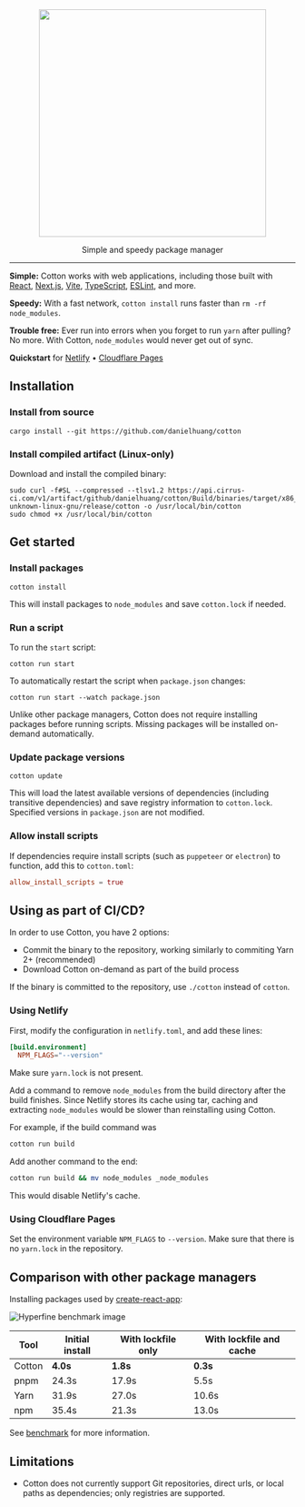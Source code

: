 <div align="center">
	<img width="400" src="logo.svg">
</div>

<p align="center">
  Simple and speedy package manager
</p>

---

**Simple:** Cotton works with web applications, including those built with [React](https://reactjs.org/), [Next.js](https://nextjs.org/), [Vite](https://vitejs.dev/), [TypeScript](https://www.typescriptlang.org/), [ESLint](https://eslint.org/), and more.

**Speedy:** With a fast network, `cotton install` runs faster than `rm -rf node_modules`.

**Trouble free:** Ever run into errors when you forget to run `yarn` after pulling? No more. With Cotton, `node_modules` would never get out of sync.

**Quickstart** for [Netlify](#using-netlify) • [Cloudflare Pages](#using-cloudflare-pages)

## Installation

### Install from source

```
cargo install --git https://github.com/danielhuang/cotton
```

### Install compiled artifact (Linux-only)

Download and install the compiled binary:

```
sudo curl -f#SL --compressed --tlsv1.2 https://api.cirrus-ci.com/v1/artifact/github/danielhuang/cotton/Build/binaries/target/x86_64-unknown-linux-gnu/release/cotton -o /usr/local/bin/cotton
sudo chmod +x /usr/local/bin/cotton
```

## Get started

### Install packages

```
cotton install
```

This will install packages to `node_modules` and save `cotton.lock` if needed.

### Run a script

To run the `start` script:

```
cotton run start
```

To automatically restart the script when `package.json` changes:

```
cotton run start --watch package.json
```

Unlike other package managers, Cotton does not require installing packages before running scripts. Missing packages will be installed on-demand automatically.

### Update package versions

```
cotton update
```

This will load the latest available versions of dependencies (including transitive dependencies) and save registry information to `cotton.lock`. Specified versions in `package.json` are not modified.

### Allow install scripts

If dependencies require install scripts (such as `puppeteer` or `electron`) to function, add this to `cotton.toml`:

```toml
allow_install_scripts = true
```

## Using as part of CI/CD?

In order to use Cotton, you have 2 options:
- Commit the binary to the repository, working similarly to commiting Yarn 2+ (recommended)
- Download Cotton on-demand as part of the build process

If the binary is committed to the repository, use `./cotton` instead of `cotton`.

### Using Netlify

First, modify the configuration in `netlify.toml`, and add these lines:
```toml
[build.environment]
  NPM_FLAGS="--version"
```

Make sure `yarn.lock` is not present.

Add a command to remove `node_modules` from the build directory after the build finishes. Since Netlify stores its cache using tar, caching and extracting `node_modules` would be slower than reinstalling using Cotton.

For example, if the build command was

```sh
cotton run build
```

Add another command to the end:

```sh
cotton run build && mv node_modules _node_modules
```

This would disable Netlify's cache.

### Using Cloudflare Pages

Set the environment variable `NPM_FLAGS` to `--version`. Make sure that there is no `yarn.lock` in the repository.

## Comparison with other package managers

Installing packages used by [create-react-app](https://create-react-app.dev/):

![Hyperfine benchmark image](https://cdn.discordapp.com/attachments/355822466117009420/1080972798270390333/image.png)

| Tool | Initial install | With lockfile only | With lockfile and cache |
| --- | --- | --- | --- |
| Cotton | **4.0s** | **1.8s** | **0.3s** |
| pnpm | 24.3s | 17.9s | 5.5s |
| Yarn | 31.9s | 27.0s | 10.6s |
| npm | 35.4s | 21.3s | 13.0s |

See [benchmark](benchmark.md) for more information.

## Limitations

* Cotton does not currently support Git repositories, direct urls, or local paths as dependencies; only registries are supported.
